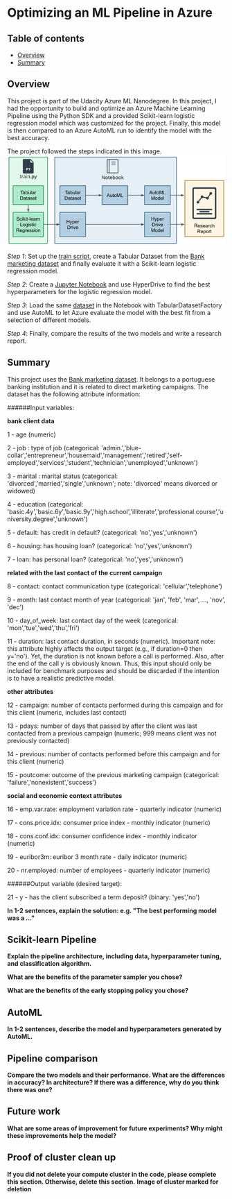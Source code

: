 # Optimizing an ML Pipeline in Azure

## Table of contents
   * [Overview](#Overview)
   * [Summary](#Summary)

## Overview
This project is part of the Udacity Azure ML Nanodegree.
In this project, I had the opportunity to build and optimize an Azure Machine Learning Pipeline using the Python SDK and a provided Scikit-learn logistic regression model which was customized for the project. Finally, this model is then compared to an Azure AutoML run to identify the model with the best accuracy.

The project followed the steps indicated in this image.
![Diagram](images/creating-and-optimizing-an-ml-pipeline.png)

_Step 1_: Set up the [train script](train.py), create a Tabular Dataset from the [Bank marketing dataset](https://automlsamplenotebookdata.blob.core.windows.net/automl-sample-notebook-data/bankmarketing_train.csv) and finally evaluate it with a Scikit-learn logistic regression model.

_Step 2_:  Create a [Jupyter Notebook](udacity-project.ipynb) and use HyperDrive to find the best hyperparameters for the logistic regression model.

_Step 3_:  Load the same [dataset](https://automlsamplenotebookdata.blob.core.windows.net/automl-sample-notebook-data/bankmarketing_train.csv) in the Notebook with TabularDatasetFactory and use AutoML to let Azure evaluate the model with the best fit from a selection of different models.

_Step 4_:  Finally, compare the results of the two models and write a research report.

## Summary
This project uses the [Bank marketing dataset](http://archive.ics.uci.edu/ml/datasets/Bank+Marketing). It belongs to a portuguese banking institution and it is related to direct marketing campaigns.
The dataset has the following attribute information:

######Input variables:

**bank client data**

1 - age (numeric)

2 - job : type of job (categorical: 'admin.','blue-collar','entrepreneur','housemaid','management','retired','self-employed','services','student','technician','unemployed','unknown')

3 - marital : marital status (categorical: 'divorced','married','single','unknown'; note: 'divorced' means divorced or widowed)

4 - education (categorical: 'basic.4y','basic.6y','basic.9y','high.school','illiterate','professional.course','university.degree','unknown')

5 - default: has credit in default? (categorical: 'no','yes','unknown')

6 - housing: has housing loan? (categorical: 'no','yes','unknown')

7 - loan: has personal loan? (categorical: 'no','yes','unknown')

**related with the last contact of the current campaign**

8 - contact: contact communication type (categorical: 'cellular','telephone')

9 - month: last contact month of year (categorical: 'jan', 'feb', 'mar', ..., 'nov', 'dec')

10 - day_of_week: last contact day of the week (categorical: 'mon','tue','wed','thu','fri')

11 - duration: last contact duration, in seconds (numeric). Important note: this attribute highly affects the output target (e.g., if duration=0 then y='no'). Yet, the duration is not known before a call is performed. Also, after the end of the call y is obviously known. Thus, this input should only be included for benchmark purposes and should be discarded if the intention is to have a realistic predictive model.

**other attributes**

12 - campaign: number of contacts performed during this campaign and for this client (numeric, includes last contact)

13 - pdays: number of days that passed by after the client was last contacted from a previous campaign (numeric; 999 means client was not previously contacted)

14 - previous: number of contacts performed before this campaign and for this client (numeric)

15 - poutcome: outcome of the previous marketing campaign (categorical: 'failure','nonexistent','success')

**social and economic context attributes**

16 - emp.var.rate: employment variation rate - quarterly indicator (numeric)

17 - cons.price.idx: consumer price index - monthly indicator (numeric)

18 - cons.conf.idx: consumer confidence index - monthly indicator (numeric)

19 - euribor3m: euribor 3 month rate - daily indicator (numeric)

20 - nr.employed: number of employees - quarterly indicator (numeric)

######Output variable (desired target):

21 - y - has the client subscribed a term deposit? (binary: 'yes','no')

**In 1-2 sentences, explain the solution: e.g. "The best performing model was a ..."**

## Scikit-learn Pipeline
**Explain the pipeline architecture, including data, hyperparameter tuning, and classification algorithm.**

**What are the benefits of the parameter sampler you chose?**

**What are the benefits of the early stopping policy you chose?**

## AutoML
**In 1-2 sentences, describe the model and hyperparameters generated by AutoML.**

## Pipeline comparison
**Compare the two models and their performance. What are the differences in accuracy? In architecture? If there was a difference, why do you think there was one?**

## Future work
**What are some areas of improvement for future experiments? Why might these improvements help the model?**

## Proof of cluster clean up
**If you did not delete your compute cluster in the code, please complete this section. Otherwise, delete this section.**
**Image of cluster marked for deletion**
